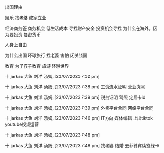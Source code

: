 出国理由



娱乐 找老婆 成家立业

经济商务签 商务机会
低生活成本
寻找财产安全 投资机会寻找
为什么在海外。因为要投资 加密货币


人身上自由

为什么出国  环球旅行 找老婆 害怕 闭关锁国




教育 为了孩子教育
旅游 环游世界

十 jarkas 大鱼 刘洋 汤姆, [23/07/2023 7:32 pm]

十 jarkas 大鱼 刘洋 汤姆, [23/07/2023 7:38 pm]
工资流水证明 营业执照

十 jarkas 大鱼 刘洋 汤姆, [23/07/2023 7:39 pm]
税务证明  驾照 定居卡id

十 jarkas 大鱼 刘洋 汤姆, [23/07/2023 7:39 pm]
外卖平台合同 网络平台合同

十 jarkas 大鱼 刘洋 汤姆, [23/07/2023 7:46 pm]
IT方向 媒体编辑 上出tiktok  youtube视频运营

十 jarkas 大鱼 刘洋 汤姆, [23/07/2023 7:48 pm]

十 jarkas 大鱼 刘洋 汤姆, [23/07/2023 7:48 pm]
找老婆  结婚 去菲律宾续签绿卡


